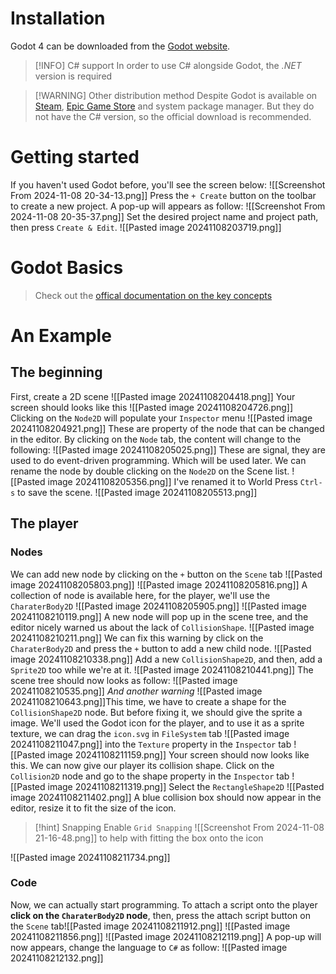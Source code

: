 # Installation
Godot 4 can be downloaded from the [Godot website](https://godotengine.org/download).

> [!INFO] C# support
> In order to use C# alongside Godot, the *.NET* version is required

> [!WARNING] Other distribution method
> Despite Godot is available on [Steam](https://store.steampowered.com/app/404790), [Epic Game Store](https://store.epicgames.com/p/godot-engine) and system package manager. But they do not have the C# version, so the official download is recommended.
# Getting started
If you haven't used Godot before, you'll see the screen below:
![[Screenshot From 2024-11-08 20-34-13.png]]
Press the `+ Create` button on the toolbar to create a new project. A pop-up will appears as follow:
![[Screenshot From 2024-11-08 20-35-37.png]]
Set the desired project name and project path, then press `Create & Edit`.
![[Pasted image 20241108203719.png]]
# Godot Basics
> Check out the [offical documentation on the key concepts](https://docs.godotengine.org/en/stable/getting_started/introduction/key_concepts_overview.html)
# An Example
## The beginning
First, create a 2D scene
![[Pasted image 20241108204418.png]]
Your screen should looks like this
![[Pasted image 20241108204726.png]]
Clicking on the `Node2D` will populate your `Inspector` menu
![[Pasted image 20241108204921.png]]
These are property of the node that can be changed in the editor. By clicking on the `Node` tab, the content will change to the following: 
![[Pasted image 20241108205025.png]]
These are signal, they are used to do event-driven programming. Which will be used later.
We can rename the node by double clicking on the `Node2D` on the Scene list.
![[Pasted image 20241108205356.png]]
I've renamed it to World
Press `Ctrl-s` to save the scene.
![[Pasted image 20241108205513.png]]
## The player
### Nodes
We can add new node by clicking on the `+` button on the `Scene` tab
![[Pasted image 20241108205803.png]]
![[Pasted image 20241108205816.png]]
A collection of node is available here, for the player, we'll use the `CharaterBody2D`
![[Pasted image 20241108205905.png]]
![[Pasted image 20241108210119.png]]
A new node will pop up in the scene tree, and the editor nicely warned us about the lack of `CollisionShape`.
![[Pasted image 20241108210211.png]]
We can fix this warning by click on the `CharaterBody2D` and press the `+` button to add a new child node. 
![[Pasted image 20241108210338.png]]
Add a new `CollisionShape2D`, and then, add a `Sprite2D` too while we're at it.
![[Pasted image 20241108210441.png]]
The scene tree should now looks as follow:
![[Pasted image 20241108210535.png]]
_And another warning_
![[Pasted image 20241108210643.png]]This time, we have to create a shape for the `CollisionShape2D` node. But before fixing it, we should give the sprite a image.
We'll used the Godot icon for the player, and to use it as a sprite texture, we can drag the `icon.svg` in `FileSystem` tab 
![[Pasted image 20241108211047.png]]
into the `Texture` property in the `Inspector` tab
![[Pasted image 20241108211159.png]]
Your screen should now looks like this. We can now give our player its collision shape. Click on the `Collision2D` node and go to the shape property in the `Inspector` tab
![[Pasted image 20241108211319.png]]
Select the `RectangleShape2D`
![[Pasted image 20241108211402.png]]
A blue collision box should now appear in the editor, resize it to fit the size of the icon.

> [!hint] Snapping
> Enable `Grid Snapping` ![[Screenshot From 2024-11-08 21-16-48.png]] to help with fitting the box onto the icon

![[Pasted image 20241108211734.png]]
### Code
Now, we can actually start programming. To attach a script onto the player **click on the `CharaterBody2D` node**, then, press the attach script button on the `Scene` tab![[Pasted image 20241108211912.png]]
![[Pasted image 20241108211856.png]]
![[Pasted image 20241108212119.png]]
A pop-up will now appears, change the language to `C#` as follow:
![[Pasted image 20241108212132.png]]